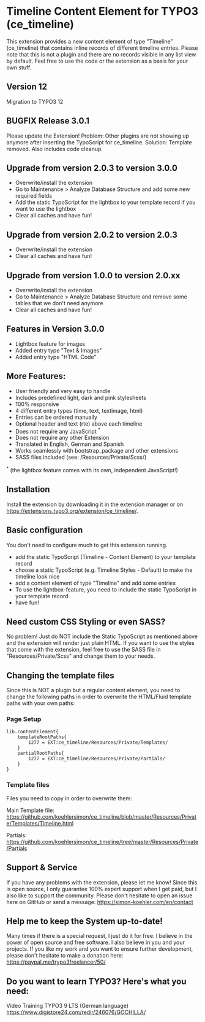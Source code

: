 # Timeline Content Element for TYPO3 (ce_timeline)

This extension provides a new content element of type "Timeline" (ce_timeline) that contains inline records of different timeline entries. Please note that this is not a plugin and there are no records visible in any list view by default. Feel free to use the code or the extension as a basis for your own stuff.


## Version 12 ##
Migration to TYPO3 12


## BUGFIX Release 3.0.1
Please update the Extension!
Problem: Other plugins are not showing up anymore after inserting the TypoScript for ce_timeline.
Solution: Template removed. Also includes code cleanup.

## Upgrade from version 2.0.3 to version 3.0.0
- Overwrite/install the extension
- Go to Maintenance > Analyze Database Structure and add some new required fields
- Add the static TypoScript for the lightbox to your template record if you want to use the lightbox
- Clear all caches and have fun!

## Upgrade from version 2.0.2 to version 2.0.3
- Overwrite/install the extension
- Clear all caches and have fun!

## Upgrade from version 1.0.0 to version 2.0.xx
- Overwrite/install the extension
- Go to Maintenance > Analyze Database Structure and remove some tables that we don't need anymore
- Clear all caches and have fun!

## Features in Version 3.0.0

- Lightbox feature for images
- Added entry type "Text & Images"
- Added entry type "HTML Code"

## More Features:

- User friendly and very easy to handle
- Includes predefined light, dark and pink stylesheets
- 100% responsive
- 4 different entry types (time, text, textimage, html)
- Entries can be ordered manually
- Optional header and text (rte) above each timeline
- Does not require any JavaScript <sup>*</sup>
- Does not require any other Extension
- Translated in English, German and Spanish
- Works seamlessly with bootstrap_package and other extensions
- SASS files included (see: /Resources/Private/Scss/)

<sup>*</sup> (the lightbox feature comes with its own, independent JavaScript!)

## Installation

Install the extension by downloading it in the extension manager or on https://extensions.typo3.org/extension/ce_timeline/.

## Basic configuration

You don't need to configure much to get this extension running.

- add the static TypoScript (Timeline - Content Element) to your template record
- choose a static TypoScript (e.g. Timeline Styles - Default) to make the timeline look nice
- add a content element of type "Timeline" and add some entries
- To use the lightbox-feature, you need to include the static TypoScript in your template record
- have fun!

## Need custom CSS Styling or even SASS?

No problem! Just do NOT include the Static TypoScript as mentioned above and the extension will render just plain HTML. If you want to use the styles that come with the extension, feel free to use the SASS file in "Resources/Private/Scss" and change them to your needs.

## Changing the template files

Since this is NOT a plugin but a regular content element, you need to change the following paths in order to overwrite the HTML/Fluid template paths with your own paths:

### Page Setup

```
lib.contentElement{
    templateRootPaths{
        1277 = EXT:ce_timeline/Resources/Private/Templates/
    }
    partialRootPaths{
        1277 = EXT:ce_timeline/Resources/Private/Partials/
    }
}
```

### Template files

Files you need to copy in order to overwrite them:

Main Template file:
https://github.com/koehlersimon/ce_timeline/blob/master/Resources/Private/Templates/Timeline.html

Partials:
https://github.com/koehlersimon/ce_timeline/tree/master/Resources/Private/Partials

## Support & Service

If you have any problems with the extension, please let me know! Since this is open source, I only guarantee 100% expert support when I get paid, but I also like to support the community. Please don't hesitate to open an issue here on GitHub or send a message: https://simon-koehler.com/en/contact

## Help me to keep the System up-to-date!

Many times if there is a special request, I just do it for free. I believe in the power of open source and free software. I also believe in you and your projects. If you like my work and you want to ensure further development, please don't hesitate to make a donation here: https://paypal.me/trypo3freelancer/50/

## Do you want to learn TYPO3? Here's what you need:
Video Training TYPO3 9 LTS (German language)
https://www.digistore24.com/redir/246076/GOCHILLA/

